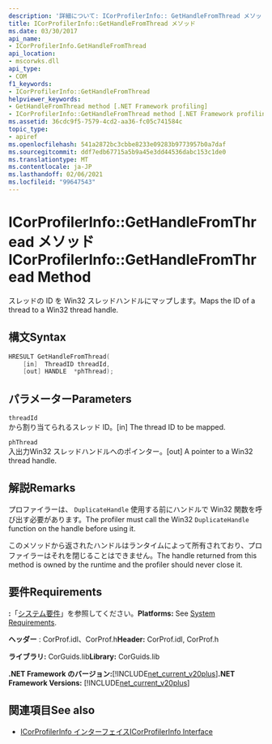 ```yaml
---
description: '詳細について: ICorProfilerInfo:: GetHandleFromThread メソッド'
title: ICorProfilerInfo::GetHandleFromThread メソッド
ms.date: 03/30/2017
api_name:
- ICorProfilerInfo.GetHandleFromThread
api_location:
- mscorwks.dll
api_type:
- COM
f1_keywords:
- ICorProfilerInfo::GetHandleFromThread
helpviewer_keywords:
- GetHandleFromThread method [.NET Framework profiling]
- ICorProfilerInfo::GetHandleFromThread method [.NET Framework profiling]
ms.assetid: 36cdc9f5-7579-4cd2-aa36-fc05c741584c
topic_type:
- apiref
ms.openlocfilehash: 541a2872bc3cbbe8233e09283b9773957b0a7daf
ms.sourcegitcommit: ddf7edb67715a5b9a45e3dd44536dabc153c1de0
ms.translationtype: MT
ms.contentlocale: ja-JP
ms.lasthandoff: 02/06/2021
ms.locfileid: "99647543"
---
```

# <a name="icorprofilerinfogethandlefromthread-method"></a><span data-ttu-id="9bbaf-103">ICorProfilerInfo::GetHandleFromThread メソッド</span><span class="sxs-lookup"><span data-stu-id="9bbaf-103">ICorProfilerInfo::GetHandleFromThread Method</span></span>

<span data-ttu-id="9bbaf-104">スレッドの ID を Win32 スレッドハンドルにマップします。</span><span class="sxs-lookup"><span data-stu-id="9bbaf-104">Maps the ID of a thread to a Win32 thread handle.</span></span>  
  
## <a name="syntax"></a><span data-ttu-id="9bbaf-105">構文</span><span class="sxs-lookup"><span data-stu-id="9bbaf-105">Syntax</span></span>  
  
```cpp  
HRESULT GetHandleFromThread(  
    [in]  ThreadID threadId,  
    [out] HANDLE  *phThread);  
```  
  
## <a name="parameters"></a><span data-ttu-id="9bbaf-106">パラメーター</span><span class="sxs-lookup"><span data-stu-id="9bbaf-106">Parameters</span></span>  

 `threadId`  
 <span data-ttu-id="9bbaf-107">から割り当てられるスレッド ID。</span><span class="sxs-lookup"><span data-stu-id="9bbaf-107">[in] The thread ID to be mapped.</span></span>  
  
 `phThread`  
 <span data-ttu-id="9bbaf-108">入出力Win32 スレッドハンドルへのポインター。</span><span class="sxs-lookup"><span data-stu-id="9bbaf-108">[out] A pointer to a Win32 thread handle.</span></span>  
  
## <a name="remarks"></a><span data-ttu-id="9bbaf-109">解説</span><span class="sxs-lookup"><span data-stu-id="9bbaf-109">Remarks</span></span>  

 <span data-ttu-id="9bbaf-110">プロファイラーは、 `DuplicateHandle` 使用する前にハンドルで Win32 関数を呼び出す必要があります。</span><span class="sxs-lookup"><span data-stu-id="9bbaf-110">The profiler must call the Win32 `DuplicateHandle` function on the handle before using it.</span></span>  

 <span data-ttu-id="9bbaf-111">このメソッドから返されたハンドルはランタイムによって所有されており、プロファイラーはそれを閉じることはできません。</span><span class="sxs-lookup"><span data-stu-id="9bbaf-111">The handle returned from this method is owned by the runtime and the profiler should never close it.</span></span>
  
## <a name="requirements"></a><span data-ttu-id="9bbaf-112">要件</span><span class="sxs-lookup"><span data-stu-id="9bbaf-112">Requirements</span></span>  

 <span data-ttu-id="9bbaf-113">**:**「[システム要件](../../get-started/system-requirements.md)」を参照してください。</span><span class="sxs-lookup"><span data-stu-id="9bbaf-113">**Platforms:** See [System Requirements](../../get-started/system-requirements.md).</span></span>  
  
 <span data-ttu-id="9bbaf-114">**ヘッダー** : CorProf.idl、CorProf.h</span><span class="sxs-lookup"><span data-stu-id="9bbaf-114">**Header:** CorProf.idl, CorProf.h</span></span>  
  
 <span data-ttu-id="9bbaf-115">**ライブラリ:** CorGuids.lib</span><span class="sxs-lookup"><span data-stu-id="9bbaf-115">**Library:** CorGuids.lib</span></span>  
  
 <span data-ttu-id="9bbaf-116">**.NET Framework のバージョン:**[!INCLUDE[net_current_v20plus](../../../../includes/net-current-v20plus-md.md)]</span><span class="sxs-lookup"><span data-stu-id="9bbaf-116">**.NET Framework Versions:** [!INCLUDE[net_current_v20plus](../../../../includes/net-current-v20plus-md.md)]</span></span>  
  
## <a name="see-also"></a><span data-ttu-id="9bbaf-117">関連項目</span><span class="sxs-lookup"><span data-stu-id="9bbaf-117">See also</span></span>

- [<span data-ttu-id="9bbaf-118">ICorProfilerInfo インターフェイス</span><span class="sxs-lookup"><span data-stu-id="9bbaf-118">ICorProfilerInfo Interface</span></span>](icorprofilerinfo-interface.md)
